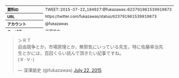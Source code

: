 <table style="font-size: 9pt; width: 610px; margin-bottom: 20px; height: 80px;">
<tbody>
    <tr>
        <th align=left>資料ID</th>
        <td align=left>TWEET::2015-07-22_184927:@fukazawas::623791961539919873</td>
    </tr>
    <tr>
        <th align=left>URL</th>
        <td align=left>https://twitter.com/fukazawas/status/623791961539919873</td>
    </tr>
    <tr>
        <th align=left>アカウント</th>
        <td align=left>@fukazawas</td>
    </tr>
    <tr>
        <th align=left>ユーザ名</th>
        <td align=left>深澤諭史</td>
    </tr>
    <tr>
        <th align=left>ツイートの記録日時</th>
        <td align=left>created_at 2022-08-24_1923</td>
    </tr>
</tbody>
</table>
<blockquote class="twitter-tweet" data-width="450"  data-lang="ja"><p lang="ja" dir="ltr">＞ＲＴ<br>自由競争とか，市場原理とか，無邪気にいっている先生，特に佐藤幸治先生とかには，百回くらい読んで頂きたい記事ですね。<br>(＃･∀･)</p>&mdash; 深澤諭史 (@fukazawas) <a href="https://twitter.com/fukazawas/status/623791961539919873?ref_src=twsrc%5Etfw">July 22, 2015</a></blockquote>
<script async src="https://platform.twitter.com/widgets.js" charset="utf-8"></script>


